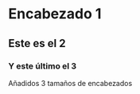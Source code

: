 # Encabezado 1
## Este es el 2
### Y este último el 3


































Añadidos 3 tamaños de encabezados
